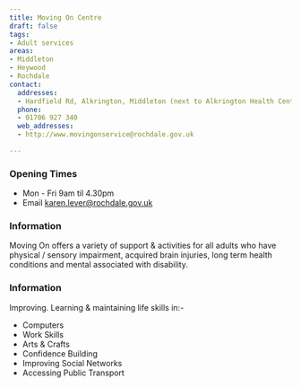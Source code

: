 ```yaml
---
title: Moving On Centre
draft: false
tags:
- Adult services
areas:
- Middleton
- Heywood
- Rochdale
contact:
  addresses:
  - Hardfield Rd, Alkrington, Middleton (next to Alkrington Health Centre)
  phone:
  - 01706 927 340
  web_addresses:
  - http://www.movingonservice@rochdale.gov.uk

---
```


### Opening Times
* Mon - Fri 9am til 4.30pm
* Email  karen.lever@rochdale.gov.uk

### Information
Moving On offers a variety of support & activities for
all adults who have physical / sensory impairment,
acquired brain injuries, long term health conditions
and mental associated with disability.

### Information
Improving. Learning & maintaining life skills in:-
* Computers
* Work Skills
* Arts & Crafts
* Confidence Building
* Improving Social Networks
* Accessing Public Transport 




